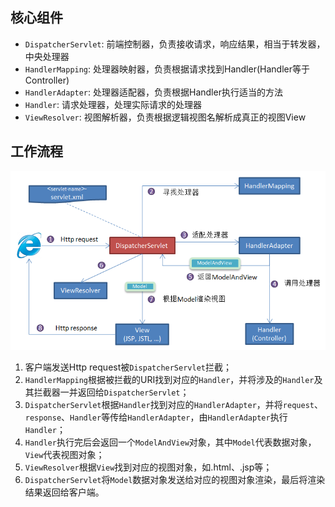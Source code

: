 ## 核心组件

- `DispatcherServlet`: 前端控制器，负责接收请求，响应结果，相当于转发器，中央处理器
- `HandlerMapping`: 处理器映射器，负责根据请求找到Handler(Handler等于Controller)
- `HandlerAdapter`: 处理器适配器，负责根据Handler执行适当的方法
- `Handler`: 请求处理器，处理实际请求的处理器
- `ViewResolver`: 视图解析器，负责根据逻辑视图名解析成真正的视图View

## 工作流程

![20230515222702](https://raw.githubusercontent.com/PercivalYang/imgsSaving/main/imgs/20230515222702.png)

1. 客户端发送Http request被`DispatcherServlet`拦截；
2. `HandlerMapping`根据被拦截的URI找到对应的`Handler`，并将涉及的`Handler`及其拦截器一并返回给`DispatcherServlet`；
3. `DispatcherServlet`根据`Handler`找到对应的`HandlerAdapter`，并将`request`、`response`、`Handler`等传给`HandlerAdapter`，由`HandlerAdapter`执行`Handler`；
4. `Handler`执行完后会返回一个`ModelAndView`对象，其中`Model`代表数据对象，`View`代表视图对象；
5. `ViewResolver`根据`View`找到对应的视图对象，如.html、.jsp等；
6. `DispatcherServlet`将`Model`数据对象发送给对应的视图对象渲染，最后将渲染结果返回给客户端。